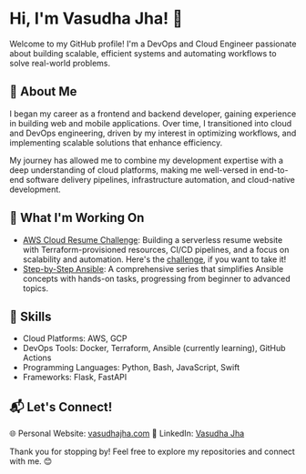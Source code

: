 # Hi, I'm Vasudha Jha! 👋

Welcome to my GitHub profile! I'm a DevOps and Cloud Engineer passionate about building scalable, efficient systems and automating workflows to solve real-world problems.

## 🌟 About Me

I began my career as a frontend and backend developer, gaining experience in building web and mobile applications. Over time, I transitioned into cloud and DevOps engineering, driven by my interest in optimizing workflows, and implementing scalable solutions that enhance efficiency.

My journey has allowed me to combine my development expertise with a deep understanding of cloud platforms, making me well-versed in end-to-end software delivery pipelines, infrastructure automation, and cloud-native development.

## 🚀 What I'm Working On

- [AWS Cloud Resume Challenge](https://github.com/VasudhaJha/aws-cloud-resume-challenge): Building a serverless resume website with Terraform-provisioned resources, CI/CD pipelines, and a focus on scalability and automation. Here's the [challenge](https://cloudresumechallenge.dev/docs/the-challenge/aws/), if you want to take it!
- [Step-by-Step Ansible](https://github.com/VasudhaJha/step-by-step-ansible): A comprehensive series that simplifies Ansible concepts with hands-on tasks, progressing from beginner to advanced topics.

## 🔧 Skills

- Cloud Platforms: AWS, GCP
- DevOps Tools: Docker, Terraform, Ansible (currently learning), GitHub Actions
- Programming Languages: Python, Bash, JavaScript, Swift
- Frameworks: Flask, FastAPI

## 📬 Let's Connect!

🌐 Personal Website: [vasudhajha.com](https://www.vasudhajha.com/)
💼 LinkedIn: [Vasudha Jha](https://www.linkedin.com/in/vasudha-jha/)

Thank you for stopping by! Feel free to explore my repositories and connect with me. 😊
<!---
VasudhaJha/VasudhaJha is a ✨ special ✨ repository because its `README.md` (this file) appears on your GitHub profile.
You can click the Preview link to take a look at your changes.
--->
